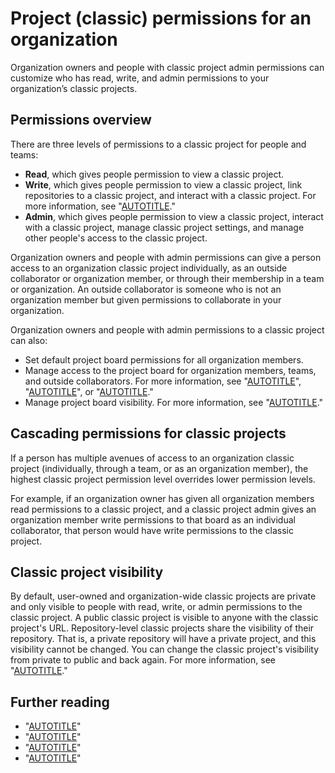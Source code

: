# Project (classic) permissions for an organization

Organization owners and people with classic project admin permissions can customize who has read, write, and admin permissions to your organization’s classic projects.

## Permissions overview

There are three levels of permissions to a classic project for people and teams:

- **Read**, which gives people permission to view a classic project.
- **Write**, which gives people permission to view a classic project, link repositories to a classic project, and interact with a classic project. For more information, see "[AUTOTITLE](/issues/organizing-your-work-with-project-boards/managing-project-boards/linking-a-repository-to-a-project-board)."
- **Admin**, which gives people permission to view a classic project, interact with a classic project, manage classic project settings, and manage other people's access to the classic project.

Organization owners and people with admin permissions can give a person access to an organization classic project individually, as an outside collaborator or organization member, or through their membership in a team or organization. An outside collaborator is someone who is not an organization member but given permissions to collaborate in your organization.

Organization owners and people with admin permissions to a classic project can also:
- Set default project board permissions for all organization members.
- Manage access to the project board for organization members, teams, and outside collaborators. For more information, see "[AUTOTITLE](/organizations/managing-access-to-your-organizations-project-boards/managing-team-access-to-an-organization-project-board)", "[AUTOTITLE](/organizations/managing-access-to-your-organizations-project-boards/managing-an-individuals-access-to-an-organization-project-board)", or "[AUTOTITLE](/organizations/managing-access-to-your-organizations-project-boards/managing-access-to-a-project-board-for-organization-members)."
- Manage project board visibility. For more information, see "[AUTOTITLE](/organizations/managing-access-to-your-organizations-project-boards/managing-access-to-a-project-board-for-organization-members)."

## Cascading permissions for classic projects

If a person has multiple avenues of access to an organization classic project (individually, through a team, or as an organization member), the highest classic project permission level overrides lower permission levels.

For example, if an organization owner has given all organization members read permissions to a classic project, and a classic project admin gives an organization member write permissions to that board as an individual collaborator, that person would have write permissions to the classic project.

## Classic project visibility

By default, user-owned and organization-wide classic projects are private and only visible to people with read, write, or admin permissions to the classic project. A public classic project is visible to anyone with the classic project's URL. Repository-level classic projects share the visibility of their repository. That is, a private repository will have a private project, and this visibility cannot be changed. You can change the classic project's visibility from private to public and back again. For more information, see "[AUTOTITLE](/issues/organizing-your-work-with-project-boards/managing-project-boards/changing-project-board-visibility)."

## Further reading

- "[AUTOTITLE](/issues/organizing-your-work-with-project-boards/managing-project-boards/changing-project-board-visibility)"
- "[AUTOTITLE](/organizations/managing-access-to-your-organizations-project-boards/managing-an-individuals-access-to-an-organization-project-board)"
- "[AUTOTITLE](/organizations/managing-access-to-your-organizations-project-boards/managing-team-access-to-an-organization-project-board)"
- "[AUTOTITLE](/organizations/managing-access-to-your-organizations-project-boards/managing-access-to-a-project-board-for-organization-members)"
